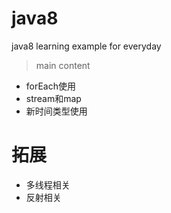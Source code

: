 # java8
java8 learning example for everyday

>main content
+ forEach使用
+ stream和map
+ 新时间类型使用

# 拓展
+ 多线程相关
+ 反射相关






